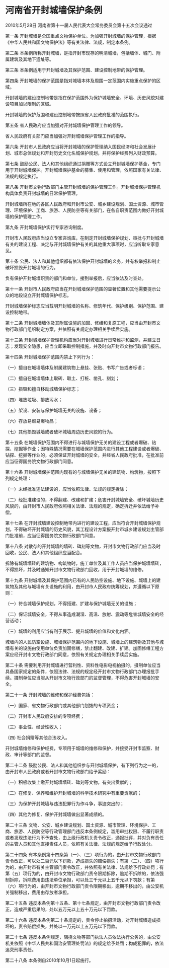 # 河南省开封城墙保护条例

2010年5月28日 河南省第十一届人民代表大会常务委员会第十五次会议通过

<!-- INFO END -->

第一条 开封城墙是全国重点文物保护单位。为加强开封城墙的保护管理，根据《中华人民共和国文物保护法》等有关法律、法规，制定本条例。

第二条 本条例所称开封城墙，是指开封市现存的明清城墙，包括墙体、城门、附属建筑及其地下遗址等。

第三条 本条例适用于开封城墙及其保护范围、建设控制地带的保护管理。

第四条 开封城墙的保护范围是指对城墙本体及周围一定范围内实施重点保护的区域。

开封城墙的建设控制地带是指在保护范围外为保护城墙安全、环境、历史风貌对建设项目加以限制的区域。

开封城墙的保护范围和建设控制地带按照省人民政府批准的范围执行。

第五条 省人民政府应当加强对开封城墙保护管理工作的领导。

省人民政府有关部门应当加强对开封城墙保护管理工作的指导。

第六条 开封市人民政府应当将开封城墙的保护管理纳入国民经济和社会发展计划、城市总体规划和开封历史文化名城保护规划，并将保护经费列入财政预算。

第七条 鼓励公民、法人和其他组织通过捐赠等方式设立开封城墙保护基金，专门用于开封城墙保护。开封城墙保护基金的募集、使用和管理，依照国家有关法律、法规的规定执行。

第八条 开封市文物行政部门主管开封城墙的保护管理工作。开封城墙保护管理机构具体负责开封城墙的日常保护管理。

开封城墙所在地的各区人民政府和开封市公安、城乡建设规划、国土资源、城市管理、环境保护、工商、旅游、人民防空等有关部门，在各自职责范围内做好开封城墙的保护管理工作。

第九条 开封城墙保护实行专家咨询制度。

开封市人民政府应当设立专家咨询库，在制定开封城墙保护规划、审批与开封城墙有关的建设工程、决定与开封城墙保护有关的其他重大事项时，应当听取专家意见。

第十条 公民、法人和其他组织都有依法保护开封城墙的义务，并有权举报和制止破坏损毁开封城墙的行为。

负有保护开封城墙职责的部门和单位，接到举报后，应当依法及时查处。

第十一条 开封市人民政府应当在开封城墙保护范围的显著位置和其他需要提示公众的地段设立开封城墙保护标志。

开封城墙保护标志应当载明开封城墙的名称、修筑年代、保护级别、保护范围、建设控制地带。

第十二条 开封城墙墙体及其附属设施的加固、修缮和复原工程，应当由开封市文物行政部门组织制定方案，并依照有关规定办理相关手续后实施。

第十三条 开封城墙保护管理机构应当对开封城墙进行日常维护和监测，并建立日志；发现安全隐患，应当立即采取控制措施，并及时向开封市文物行政部门报告。

第十四条 开封城墙保护范围内禁止下列行为：

（一）擅自在城墙墙体及附属建筑物上悬挂、张贴、书写广告或者标语；

（二）擅自在城墙墙体上取砖、取土、打桩、凿孔、刻划；

（三）损毁和擅自移动城墙保护标志；

（四）堆放垃圾、排放污水；

（五）架设、安装与保护城墙无关的设施、设备；

（六）存放易燃易爆物品；

（七）其他损毁城墙或者破坏城墙周边历史风貌的行为。

第十五条 在城墙保护范围内不得进行与城墙保护无关的建设工程或者爆破、钻探、挖掘等作业；因特殊情况需要在城墙保护范围内进行其他工程建设或者爆破、钻探、挖掘等作业的，必须保证开封城墙的安全，并经省人民政府批准，在批准前应当征得国务院文物行政部门同意。

第十六条 开封城墙保护范围内现有的与城墙保护无关的建筑物、构筑物，按照下列规定处理：

（一）未经批准违法建设的，应当依照法律、法规的规定拆除；

（二）经批准建设的，不得翻建、改建和扩建；危害开封城墙安全、破坏城墙历史风貌的，由开封市人民政府依照相关法律、法规的规定，确定拆迁并依法给予补偿。

第十七条 在开封城墙建设控制地带内进行的建设工程，应当符合开封城墙保护规划，不得破坏开封城墙的历史风貌，其工程设计方案报开封市城乡建设规划主管部门批准前，应当征得国务院文物行政部门同意。

第十八条 对散存的开封城墙的墙砖、碑刻等文物，开封市文物行政部门应当及时回收，公民、法人和其他组织应当配合。

拆除有城墙墙砖的建筑物、构筑物时，施工单位及其工作人员应当保护城墙墙砖，不得损坏，并及时通知开封市文物行政部门回收，用于开封城墙的维修。

第十九条 开封城墙及其保护范围内已有的人民防空设施、地下设施、城墙上的建筑物及其他与城墙有关设施的利用，由开封市人民政府统筹规划，并遵循以下原则：

（一）符合城墙保护规划，不得搭建、扩建与保护城墙无关的设施；

（二）保证城墙安全，不得从事造成潮湿、高温、放射、震动等危害城墙安全的经营活动；

（三）城墙的利用应当有利于展示、提升城墙的价值和文化内涵。

城墙内的人民防空设施、城墙保护范围内的地下设施、城墙上的建筑物及其他与城墙有关的设施由使用单位负责加固修缮，禁止翻建、改建、扩建。加固修缮工程方案应经开封市文物行政部门同意，依照有关规定办理相关手续后实施。

第二十条 需要利用开封城墙进行营利性、资料性电影电视拍摄的，摄制单位应当具备国家规定的条件，依照法律、法规的规定经开封市文物行政部门办理报批手续。摄制单位应当服从开封市文物行政部门的监督管理，不得危害开封城墙的安全。

第二十一条 开封城墙的维修和保护经费包括：

（一）国家、省文物行政部门或其他部门划拨的专项资金；

（二）开封市人民政府安排的专项经费；

（三）事业性、经营性收入；

（四) 社会捐赠等其他合法收入。

开封城墙维修和保护经费，专项用于城墙的维修和保护，并接受开封市监察、财政、审计等部门的监督。

第二十二条 鼓励公民、法人和其他组织参与开封城墙保护，有下列行为之一的，由开封市人民政府或者开封市文物行政部门给予奖励：

（一）积极收集上缴开封城墙墙砖、碑刻等文物，有突出贡献的；

（二）在修复、保养和维护开封城墙的科学技术研究中有重要贡献的；

（三）为保护开封城墙与违法犯罪行为作斗争，事迹突出的；

（四）其他为修复、保护开封城墙做出显著成绩的。

第二十三条 文物、公安、城乡建设规划、国土资源、城市管理、环境保护、工商、旅游、人民防空等行政管理部门违反本条例规定，滥用审批权限、不履行职责或者发现违法行为不予查处，由上级行政机关责令改正，通报批评，并对负有责任的主管人员和其他直接责任人员，依照有关法律、法规的规定给予行政处分。

第二十四条 有本条例第十四条第（一）、（三）项行为的，由开封市文物行政部门责令改正，可以处二百元以下罚款，造成损失的赔偿损失；有第（二）、（四）项行为的，由开封市有关主管部门责令改正，并依照有关法律、法规给予行政处罚；有第（五）项行为的，由开封市文物行政部门责令限期拆除，逾期不拆除的，依法强制拆除，拆除费用由违法单位承担，可以处三千元以上五千元以下罚款；有第（六）项行为的，由开封市文物行政部门责令限期移出，逾期不移出的，由公安机关强制移出，费用由存放者承担。

第二十五条 违反本条例第十五条、第十七条规定，由开封市文物行政部门责令改正，造成严重后果的，处以五万元以上五十万元以下罚款。

第二十六条 违反本条例第二十条规定的，责令停止拍摄活动，对开封城墙造成损坏的，责令赔偿损失，并处以一万元以上五万元以下罚款。

第二十七条 违反本条例规定，阻挠文物等部门执法人员依法执行公务的，由公安机关依照《中华人民共和国治安管理处罚法》的规定给予处罚；构成犯罪的，依法追究刑事责任。

第二十八条 本条例自2010年10月1日起施行。